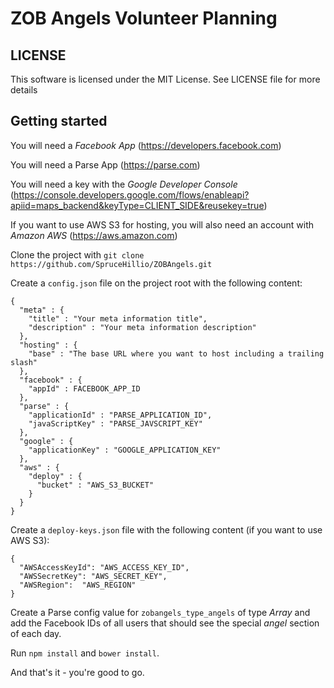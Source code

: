 # ZOB Angels Volunteer Planning

## LICENSE

This software is licensed under the MIT License. See LICENSE file for more details

## Getting started

You will need a *Facebook App* (https://developers.facebook.com)

You will need a Parse App (https://parse.com)

You will need a key with the *Google Developer Console* (https://console.developers.google.com/flows/enableapi?apiid=maps_backend&keyType=CLIENT_SIDE&reusekey=true)

If you want to use AWS S3 for hosting, you will also need an account with *Amazon AWS* (https://aws.amazon.com)

Clone the project with `git clone https://github.com/SpruceHillio/ZOBAngels.git`

Create a `config.json` file on the project root with the following content:
```
{
  "meta" : {
    "title" : "Your meta information title",
    "description" : "Your meta information description"
  },
  "hosting" : {
    "base" : "The base URL where you want to host including a trailing slash"
  },
  "facebook" : {
    "appId" : FACEBOOK_APP_ID
  },
  "parse" : {
    "applicationId" : "PARSE_APPLICATION_ID",
    "javaScriptKey" : "PARSE_JAVSCRIPT_KEY"
  },
  "google" : {
    "applicationKey" : "GOOGLE_APPLICATION_KEY"
  },
  "aws" : {
    "deploy" : {
      "bucket" : "AWS_S3_BUCKET"
    }
  }
}
```
 
Create a `deploy-keys.json` file with the following content (if you want to use AWS S3):
```
{
  "AWSAccessKeyId": "AWS_ACCESS_KEY_ID",
  "AWSSecretKey": "AWS_SECRET_KEY",
  "AWSRegion":  "AWS_REGION"
}
```

Create a Parse config value for `zobangels_type_angels` of type *Array* and add the Facebook IDs of all users that should see the special *angel* section of each day.

Run `npm install` and `bower install`.

And that's it - you're good to go.
